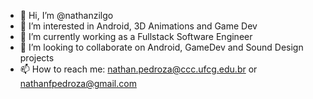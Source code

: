 - 👋 Hi, I’m @nathanzilgo
- 👀 I’m interested in Android, 3D Animations and Game Dev
- 🌱 I’m currently working as a Fullstack Software Engineer
- 💞️ I’m looking to collaborate on Android, GameDev and Sound Design projects
- 📫 How to reach me: nathan.pedroza@ccc.ufcg.edu.br or nathanfpedroza@gmail.com

<!---
nathanzilgo/nathanzilgo is a ✨ special ✨ repository because its `README.md` (this file) appears on your GitHub profile.
You can click the Preview link to take a look at your changes.
--->
